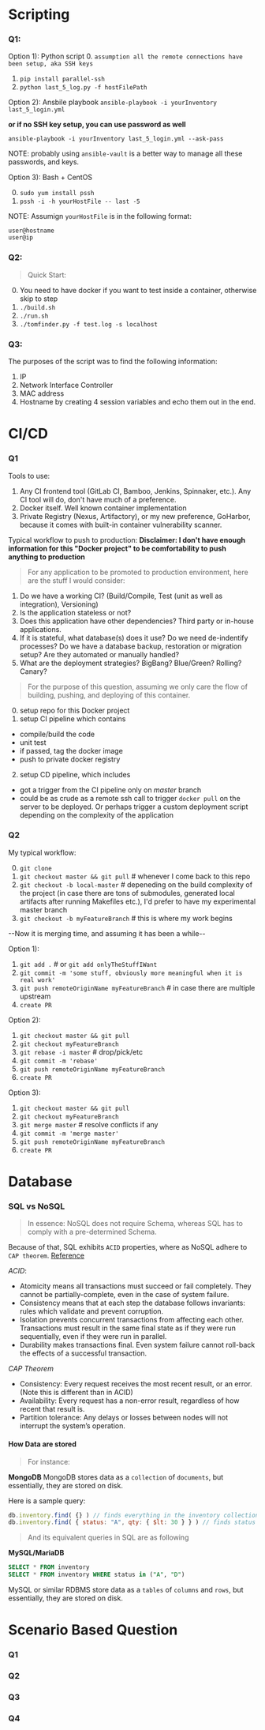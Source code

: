 # Scripting

### Q1: 

Option 1): Python script
0. `assumption all the remote connections have been setup, aka SSH keys`
1. `pip install parallel-ssh`
2. `python last_5_log.py -f hostFilePath`


Option 2): Ansbile playbook
`ansible-playbook -i yourInventory last_5_login.yml`

**or if no SSH key setup, you can use password as well**

`ansible-playbook -i yourInventory last_5_login.yml --ask-pass`

NOTE: probably using `ansible-vault` is a better way to manage all these passwords, and keys.

Option 3): Bash + CentOS

0. `sudo yum install pssh`
1. `pssh -i -h yourHostFile -- last -5`

NOTE: Assumign `yourHostFile` is in the following format:

```
user@hostname
user@ip
```

### Q2:

> Quick Start:

0. You need to have docker if you want to test inside a container, otherwise skip to step 
1. `./build.sh`
2. `./run.sh`
3. `./tomfinder.py -f test.log -s localhost`


### Q3: 
The purposes of the script was to find the following information: 
1. IP
2. Network Interface Controller
3. MAC address
4. Hostname
by creating 4 session variables and echo them out in the end.


# CI/CD

### Q1

Tools to use:
1. Any CI frontend tool (GitLab CI, Bamboo, Jenkins, Spinnaker, etc.). Any CI tool will do, don't have much of a preference. 
2. Docker itself. Well known container implementation
3. Private Registry (Nexus, Artifactory), or my new preference, GoHarbor, because it comes with built-in container vulnerability scanner. 


Typical workflow to push to production:
**Disclaimer: I don't have enough information for this "Docker project" to be comfortability to push anything to production**
> For any application to be promoted to production environment, here are the stuff I would consider: 

1. Do we have a working CI? (Build/Compile, Test (unit as well as integration), Versioning)
2. Is the application stateless or not?
3. Does this application have other dependencies? Third party or in-house applications.
4. If it is stateful, what database(s) does it use? Do we need de-indentify processes? Do we have a database backup, restoration or migration setup? Are they automated or manually handled? 
5. What are the deployment strategies? BigBang? Blue/Green? Rolling? Canary?

> For the purpose of this question, assuming we only care the flow of building, pushing, and deploying of this container. 

0. setup repo for this Docker project
1. setup CI pipeline which contains
* compile/build the code
* unit test
* if passed, tag the docker image
* push to private docker registry
2. setup CD pipeline, which includes
* got a trigger from the CI pipeline only on *master* branch
* could be as crude as a remote ssh call to trigger `docker pull` on the server to be deployed. Or perhaps trigger a custom deployment script depending on the complexity of the application

### Q2

My typical workflow: 

0. `git clone`
1. `git checkout master && git pull` # whenever I come back to this repo 
2. `git checkout -b local-master`    # depeneding on the build complexity of the project (in case there are tons of submodules, generated local artifacts after running Makefiles etc.), I'd prefer to have my experimental master branch 
3. `git checkout -b myFeatureBranch` # this is where my work begins 


--Now it is merging time, and assuming it has been a while--

Option 1):
1. `git add .` # or `git add onlyTheStuffIWant`
2. `git commit -m 'some stuff, obviously more meaningful when it is real work'`
3. `git push remoteOriginName myFeatureBranch` # in case there are multiple upstream
4. `create PR`

Option 2):
1. `git checkout master && git pull`
2. `git checkout myFeatureBranch`
3. `git rebase -i master`  # drop/pick/etc
4. `git commit -m 'rebase'`
5. `git push remoteOriginName myFeatureBranch`
6. `create PR`

Option 3):
1. `git checkout master && git pull`
2. `git checkout myFeatureBranch`
3. `git merge master`     # resolve conflicts if any
4. `git commit -m 'merge master'`
5. `git push remoteOriginName myFeatureBranch`
6. `create PR`

# Database

### SQL vs NoSQL

> In essence: NoSQL does not require Schema, whereas SQL has to comply with a pre-determined Schema.

Because of that, SQL exhibits `ACID` properties, where as NoSQL adhere to `CAP theorem`. [Reference](https://www.talend.com/resources/sql-vs-nosql/)

*ACID*:
* Atomicity means all transactions must succeed or fail completely. They cannot be partially-complete, even in the case of system failure.
* Consistency means that at each step the database follows invariants: rules which validate and prevent corruption.
* Isolation prevents concurrent transactions from affecting each other. Transactions must result in the same final state as if they were run sequentially, even if they were run in parallel.
* Durability makes transactions final. Even system failure cannot roll-back the effects of a successful transaction.

*CAP Theorem*
* Consistency: Every request receives the most recent result, or an error. (Note this is different than in ACID)
* Availability: Every request has a non-error result, regardless of how recent that result is.
* Partition tolerance: Any delays or losses between nodes will not interrupt the system’s operation.


#### How Data are stored

> For instance: 

**MongoDB**
MongoDB stores data as a `collection` of `documents`, but essentially, they are stored on disk.

Here is a sample query:

```javascript
db.inventory.find( {} ) // finds everything in the inventory collection
db.inventory.find( { status: "A", qty: { $lt: 30 } } ) // finds status = 'A', and qty less than 30
```

> And its equivalent queries in SQL are as following

**MySQL/MariaDB**

```SQL
SELECT * FROM inventory
SELECT * FROM inventory WHERE status in ("A", "D")
```
MySQL or similar RDBMS store data as a `tables` of `columns` and `rows`, but essentially, they are stored on disk.


# Scenario Based Question


### Q1



### Q2



### Q3


### Q4



